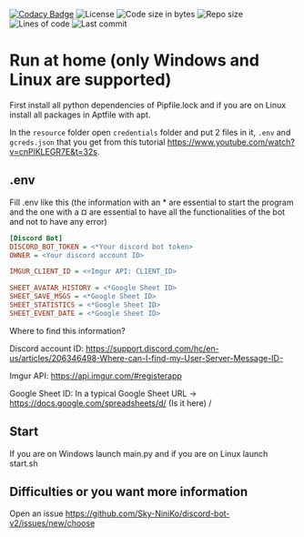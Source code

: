[![Codacy Badge](https://app.codacy.com/project/badge/Grade/7b33e2d1ccea4737a380004eea247b04)](https://www.codacy.com/gh/Sky-NiniKo/discord-bot-v2/dashboard?utm_source=github.com&amp;utm_medium=referral&amp;utm_content=Sky-NiniKo/discord-bot-v2&amp;utm_campaign=Badge_Grade)
![License](https://img.shields.io/github/license/Sky-NiniKo/discord-bot-v2)
![Code size in bytes](https://img.shields.io/github/languages/code-size/Sky-NiniKo/discord-bot-v2)
![Repo size](https://img.shields.io/github/repo-size/Sky-NiniKo/discord-bot-v2)
![Lines of code](https://img.shields.io/tokei/lines/github/Sky-NiniKo/discord-bot-v2)
![Last commit](https://img.shields.io/github/last-commit/Sky-NiniKo/discord-bot-v2)
# Run at home (only Windows and Linux are supported)
First install all python dependencies of Pipfile.lock and if you are on Linux install all packages in Aptfile with apt.

In the `resource` folder open `credentials` folder and put 2 files in it, `.env` and `gcreds.json` that you get from this tutorial https://www.youtube.com/watch?v=cnPlKLEGR7E&t=32s.
## .env
Fill .env like this (the information with an * are essential to start the program and the one with a ¤ are essential to have all the functionalities of the bot and not to have any error)
```ini
[Discord Bot]
DISCORD_BOT_TOKEN = <*Your discord bot token>
OWNER = <Your discord account ID>

IMGUR_CLIENT_ID = <¤Imgur API: CLIENT_ID>

SHEET_AVATAR_HISTORY = <*Google Sheet ID>
SHEET_SAVE_MSGS = <*Google Sheet ID>
SHEET_STATISTICS = <*Google Sheet ID>
SHEET_EVENT_DATE = <*Google Sheet ID>
```
Where to find this information?

Discord account ID: https://support.discord.com/hc/en-us/articles/206346498-Where-can-I-find-my-User-Server-Message-ID-

Imgur API: https://api.imgur.com/#registerapp

Google Sheet ID: In a typical Google Sheet URL → https://docs.google.com/spreadsheets/d/ (Is it here) /
## Start
If you are on Windows launch main.py and if you are on Linux launch start.sh

## Difficulties or you want more information
Open an issue https://github.com/Sky-NiniKo/discord-bot-v2/issues/new/choose
